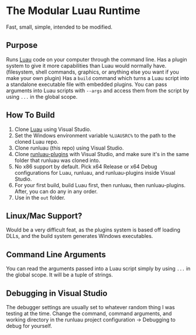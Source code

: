 # The Modular Luau Runtime
Fast, small, simple, intended to be modified.

## Purpose
Runs [Luau](https://github.com/luau-lang/luau) code on your computer through the command line.
Has a plugin system to give it more capabilities than Luau would normally have. (filesystem, shell commands, graphics, or anything else you want if you make your own plugin)
Has a `build` command which turns a Luau script into a standalone executable file with embedded plugins.
You can pass arguments into Luau scripts with `--args` and access them from the script by using `...` in the global scope.

## How To Build
1. Clone [Luau](https://github.com/luau-lang/luau) using Visual Studio.
2. Set the Windows environment variable `%LUAUSRC%` to the path to the cloned Luau repo.
3. Clone runluau (this repo) using Visual Studio.
4. Clone [runluau-plugins](https://github.com/plusgiant5/runluau-plugins) with Visual Studio, and make sure it's in the same folder that runluau was cloned into.
5. No x86 support by default. Pick x64 Release or x64 Debug configurations for Luau, runluau, and runluau-plugins inside Visual Studio.
6. For your first build, build Luau first, then runluau, then runluau-plugins. After, you can do any in any order.
7. Use in the `out` folder.

## Linux/Mac Support?
Would be a very difficult feat, as the plugins system is based off loading DLLs, and the build system generates Windows executables.

## Command Line Arguments
You can read the arguments passed into a Luau script simply by using `...` in the global scope. It will be a tuple of strings.

## Debugging in Visual Studio
The debugger settings are usually set to whatever random thing I was testing at the time. Change the command, command arguments, and working directory in the runluau project configuration -> Debugging to debug for yourself.
